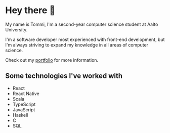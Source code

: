 # Hey there 👋

My name is Tommi, I'm a second-year computer science student at Aalto University. <br>

I'm a software developer most experienced with front-end development, but I'm always striving to expand my knowledge in all areas of computer science.

Check out my [portfolio](https://tommihonkanen.github.io/portfolio-website/) for more information.

## Some technologies I've worked with 

- React
- React Native
- Scala
- TypeScript
- JavaScript
- Haskell
- C
- SQL
